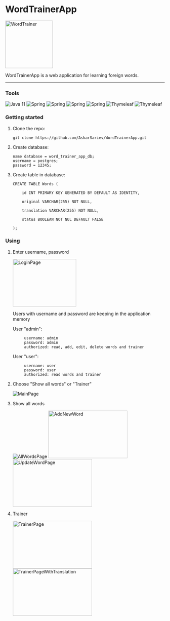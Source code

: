 # WordTrainerApp

<image src="/images/WordTrainer.png" alt="WordTrainer" width="150" height="150">

<br/>

WordTrainerApp is a web application for learning foreign words.

<hr/>

### Tools

![Java 11](https://img.shields.io/badge/-Java11-blue?style=plastic&appveyor)
![Spring](https://img.shields.io/badge/-Spring_Web-success?style=plastic&appveyor)
![Spring](https://img.shields.io/badge/-Spring_Data_JPA-success?style=plastic&appveyor)
![Spring](https://img.shields.io/badge/-Spring_Security-success?style=plastic&appveyor)
![Spring](https://img.shields.io/badge/-PostgreSQL-9cf?style=plastic&appveyor)
![Thymeleaf](https://img.shields.io/badge/-Thymeleaf-yellow?style=plastic&appveyor)
![Thymeleaf](https://img.shields.io/badge/-Validation-red?style=plastic&appveyor)

### Getting started

1. Clone the repo:

       git clone https://github.com/AskarSariev/WordTrainerApp.git
      
2. Create database:

       name database = word_trainer_app_db;
       username = postgres;
       password = 12345;
      
3. Create table in database:

       CREATE TABLE Words (
       
           id INT PRIMARY KEY GENERATED BY DEFAULT AS IDENTITY,
           
           original VARCHAR(255) NOT NULL,
           
           translation VARCHAR(255) NOT NULL,

           status BOOLEAN NOT NUL DEFAULT FALSE
           
       );

### Using

1. Enter username, password

      <image src="/images/LoginPage.jpg" alt="LoginPage" width="200" height="150">

      Users with username and password are keeping in the application memory

      User "admin":

            username: admin
            password: admin
            authorized: read, add, edit, delete words and trainer

      User "user":

            username: user
            password: user
            authorized: read words and trainer

2. Choose "Show all words" or "Trainer"

      <image src="/images/MainPage.jpg" alt="MainPage">

3. Show all words

      <image src="/images/AllWordsPage.jpg" alt="AllWordsPage">
      <image src="/images/AddNewWord.jpg" alt="AddNewWord" width="250" height="150">
      <image src="/images/UpdateWordPage.jpg" alt="UpdateWordPage" width="250" height="150">

4. Trainer

      <image src="/images/TrainerPage.jpg" alt="TrainerPage" width="250" height="150">
      <image src="/images/TrainerPageWithTranslation.jpg" alt="TrainerPageWithTranslation" width="250" height="150">
